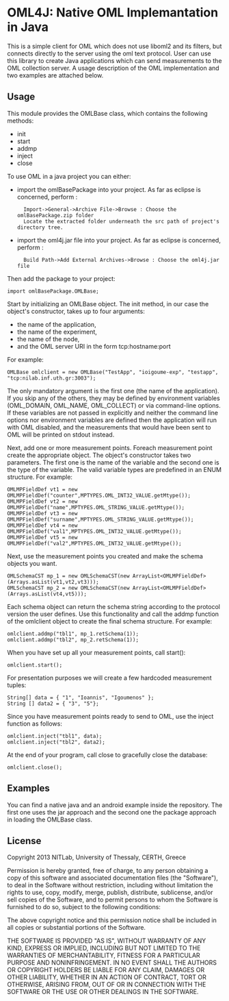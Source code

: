 # OML4J: Native OML Implemantation in Java #
This is a simple client for OML which does not use liboml2 and its filters, but connects directly to the server using the oml text protocol. User can use this library to create Java applications which can send measurements to the OML collection server. A usage description of the OML implementation and two examples are attached below. 

## Usage ##

This module provides the OMLBase class, which contains the following methods:

- init 
- start
- addmp
- inject
- close

To use OML in a java project you can either:
 
- import the omlBasePackage into your project. As far as eclipse is concerned,  perform :

        Import->General->Archive File->Browse : Choose the omlBasePackage.zip folder 
		Locate the extracted folder underneath the src path of project's directory tree.

- import the oml4j.jar file into your project. As far as eclipse is concerned, perform :

		Build Path->Add External Archives->Browse : Choose the oml4j.jar file
	
Then add the package to your project:

    import omlBasePackage.OMLBase;

Start by initializing an OMLBase object. The init method, in our case the object's constructor, takes up to four arguments:

- the name of the application,
- the name of the experiment,
- the name of the node,
- and the OML server URI in the form tcp:hostname:port

For example:

    OMLBase omlclient = new OMLBase("TestApp", "ioigoume-exp", "testapp", "tcp:nilab.inf.uth.gr:3003");

The only mandatory argument is the first one (the name of the application). If you skip any of the others, they may be defined by environment variables (OML_DOMAIN, OML_NAME, OML_COLLECT) or via command-line options. If these variables are not passed in explicitly and neither the command line options nor environment variables are defined then the application will run with OML disabled, and the measurements that would have been sent to OML will be printed on stdout instead.

Next, add one or more measurement points. Foreach measurement point create the appropriate object. The object's constructor takes two parameters. The first one is the name of the variable and the second one is the type of the variable. The valid variable types are predefined in an ENUM structure. For example:

    OMLMPFieldDef vt1 = new OMLMPFieldDef("counter",MPTYPES.OML_INT32_VALUE.getMtype());
    OMLMPFieldDef vt2 = new OMLMPFieldDef("name",MPTYPES.OML_STRING_VALUE.getMtype());
    OMLMPFieldDef vt3 = new OMLMPFieldDef("surname",MPTYPES.OML_STRING_VALUE.getMtype());
	OMLMPFieldDef vt4 = new OMLMPFieldDef("val1",MPTYPES.OML_INT32_VALUE.getMtype());
	OMLMPFieldDef vt5 = new OMLMPFieldDef("val2",MPTYPES.OML_INT32_VALUE.getMtype());


Next, use the measurement points you created and make the schema objects you want.


    OMLSchemaCST mp_1 = new OMLSchemaCST(new ArrayList<OMLMPFieldDef>(Arrays.asList(vt1,vt2,vt3)));
	OMLSchemaCST mp_2 = new OMLSchemaCST(new ArrayList<OMLMPFieldDef>(Arrays.asList(vt4,vt5)));

Each schema object can return the schema string according to the protocol version the user defines. Use this functionality and call the addmp function of the omlclient object to create the final schema structure. For example:

    omlclient.addmp("tbl1", mp_1.retSchema(1)); 
    omlclient.addmp("tbl2", mp_2.retSchema(1));



When you have set up all your measurement points, call start():

    omlclient.start();

For presentation purposes we will create a few hardcoded measurement tuples:

    String[] data = { "1", "Ioannis", "Igoumenos" };
    String [] data2 = { "3", "5"};

Since you have measurement points ready to send to OML, use the inject function as follows:


    omlclient.inject("tbl1", data);
    omlclient.inject("tbl2", data2);


At the end of your program, call close to gracefully close the database:


    omlclient.close();


## Examples ##

You can find a native java and an android example inside the repository. The first one uses the jar approach and the second one the package approach in loading the OMLBase class.

## License ##

Copyright 2013 NITLab, University of Thessaly, CERTH, Greece

Permission is hereby granted, free of charge, to any person obtaining a copy of this software and associated documentation files (the "Software"), to deal in the Software without restriction, including without limitation the rights to use, copy, modify, merge, publish, distribute, sublicense, and/or sell copies of the Software, and to permit persons to whom the Software is furnished to do so, subject to the following conditions:

The above copyright notice and this permission notice shall be included in all copies or substantial portions of the Software.

THE SOFTWARE IS PROVIDED "AS IS", WITHOUT WARRANTY OF ANY KIND, EXPRESS OR IMPLIED, INCLUDING BUT NOT LIMITED TO THE WARRANTIES OF MERCHANTABILITY, FITNESS FOR A PARTICULAR PURPOSE AND NONINFRINGEMENT. IN NO EVENT SHALL THE AUTHORS OR COPYRIGHT HOLDERS BE LIABLE FOR ANY CLAIM, DAMAGES OR OTHER LIABILITY, WHETHER IN AN ACTION OF CONTRACT, TORT OR OTHERWISE, ARISING FROM, OUT OF OR IN CONNECTION WITH THE SOFTWARE OR THE USE OR OTHER DEALINGS IN THE SOFTWARE.